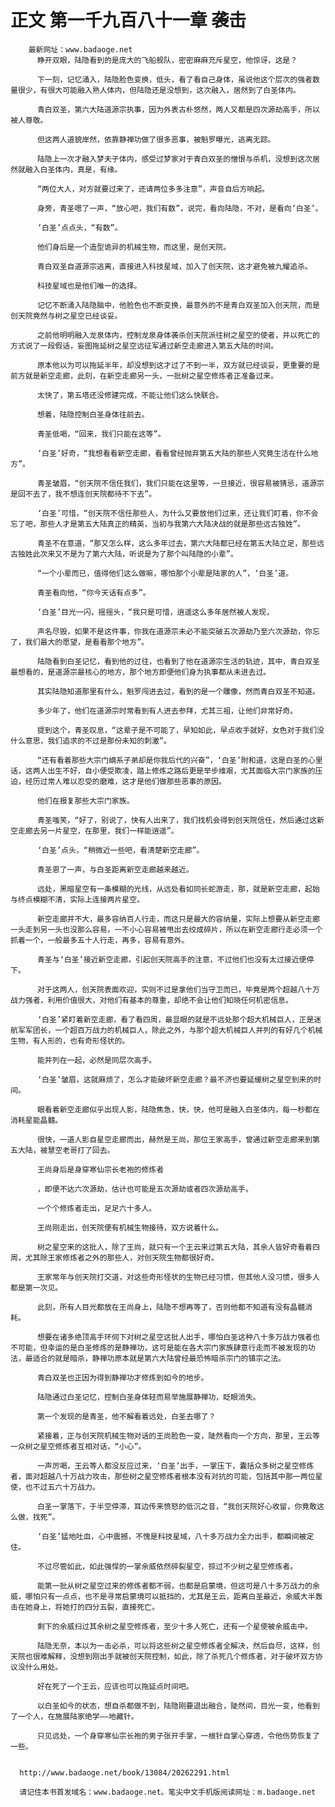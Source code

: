 # 正文 第一千九百八十一章 袭击
        最新网址：www.badaoge.net
          睁开双眼，陆隐看到的是庞大的飞船舰队，密密麻麻充斥星空，他惊讶，这是？
      
          下一刻，记忆涌入，陆隐脸色变换，低头，看了看自己身体，虽说他这个层次的强者数量很少，有很大可能融入熟人体内，但陆隐还是没想到，这次融入，居然到了白圣体内。
      
          青白双圣，第六大陆道源宗执事，因为外表古朴悠然，两人又都是四次源劫高手，所以被人尊敬。
      
          但这两人道貌岸然，依靠静禅功做了很多恶事，被魁罗曝光，逃离无踪。
      
          陆隐上一次才融入梦夫子体内，感受过梦家对于青白双圣的憎恨与杀机，没想到这次居然就融入白圣体内，真是，有缘。
      
          “两位大人，对方就要过来了，还请两位多多注意”，声音自后方响起。
      
          身旁，青圣嗯了一声，“放心吧，我们有数”，说完，看向陆隐，不对，是看向‘白圣’。
      
          ‘白圣’点点头，“有数”。
      
          他们身后是一个造型诡异的机械生物，而这里，是创天院。
      
          青白双圣自道源宗逃离，直接进入科技星域，加入了创天院，这才避免被九耀追杀。
      
          科技星域也是他们唯一的选择。
      
          记忆不断涌入陆隐脑中，他脸色也不断变换，最意外的不是青白双圣加入创天院，而是创天院竟然与树之星空已经谈妥。
      
          之前他明明融入龙泉体内，控制龙泉身体袭杀创天院派往树之星空的使者，并以死亡的方式说了一段假话，妄图拖延树之星空远征军通过新空走廊进入第五大陆的时间。
      
          原本他以为可以拖延半年，却没想到这才过了不到一半，双方就已经谈妥，更重要的是前方就是新空走廊，此刻，在新空走廊另一头，一批树之星空修炼者正准备过来。
      
          太快了，第五塔还没修建完成，不能让他们这么快联合。
      
          想着，陆隐控制白圣身体往前去。
      
          青圣低喝，“回来，我们只能在这等”。
      
          ‘白圣’好奇，“我想看看新空走廊，看看曾经抛弃第五大陆的那些人究竟生活在什么地方”。
      
          青圣皱眉，“创天院不信任我们，我们只能在这里等，一旦接近，很容易被猜忌，道源宗是回不去了，我不想连创天院都待不下去”。
      
          ‘白圣’可惜，“创天院不信任那些人，为什么又要放他们过来，还让我们盯着，你不会忘了吧，那些人才是第五大陆真正的精英，当初与我第六大陆决战的就是那些远古独姓”。
      
          青圣不在意道，“那又怎么样，这么多年过去，第六大陆都已经在第五大陆立足，那些远古独姓此次来又不是为了第六大陆，听说是为了那个叫陆隐的小辈”。
      
          “一个小辈而已，值得他们这么做嘛，哪怕那个小辈是陆家的人”，‘白圣’道。
      
          青圣看向他，“你今天话有点多”。
      
          ‘白圣’目光一闪，摇摇头，“我只是可惜，逍遥这么多年居然被人发现，
      
          声名尽毁，如果不是这件事，你我在道源宗未必不能突破五次源劫乃至六次源劫，你忘了，我们最大的愿望，是看看那个地方”。
      
          陆隐看到白圣记忆，看到他的过往，也看到了他在道源宗生活的轨迹，其中，青白双圣最想看的，是道源宗最核心的地方，那个地方即便他们身为执事都从未进去过。
      
          其实陆隐知道那里有什么，魁罗闯进去过，看到的是一个雕像，然而青白双圣不知道。
      
          多少年了，他们在道源宗时常看到有人进去参拜，尤其三祖，让他们非常好奇。
      
          提到这个，青圣叹息，“这辈子是不可能了，早知如此，早点收手就好，女色对于我们没什么意思，我们追求的不过是那份未知的刺激”。
      
          “还有看着那些大宗门嫡系子弟却是你我后代的兴奋”，‘白圣’附和道，这是白圣的心里话，这两人出生不好，自小便受欺凌，踏上修炼之路后更是举步维艰，尤其面临大宗门家族的压迫，经历过常人难以忍受的磨难，这才是他们做那些恶事的原因。
      
          他们在报复那些大宗门家族。
      
          青圣嗤笑，“好了，别说了，快有人出来了，我们找机会得到创天院信任，然后通过这新空走廊去另一片星空，在那里，我们一样能逍遥”。
      
          ‘白圣’点头，“稍微近一些吧，看清楚新空走廊”。
      
          青圣恩了一声，与白圣距离新空走廊越来越近。
      
          远处，黑暗星空有一条模糊的光线，从远处看如同长蛇游走，那，就是新空走廊，起始与终点模糊不清，实际上连接两片星空。
      
          新空走廊并不大，最多容纳百人行走，而这只是最大的容纳量，实际上想要从新空走廊一头走到另一头也没那么容易，一不小心容易被甩出去绞成碎片，所以在新空走廊行走必须一个抓着一个，一般最多五十人行走，再多，容易有意外。
      
          青圣与‘白圣’接近新空走廊，引起创天院高手的注意，不过他们也没有太过接近便停下。
      
          对于这两人，创天院表面欢迎，实则不过是拿他们当守卫而已，毕竟是两个超越八十万战力强者，利用价值很大，对他们有基本的尊重，却绝不会让他们知晓任何机密信息。
      
          ‘白圣’紧盯着新空走廊，看了看四周，最显眼的就是不远处那个超大机械巨人，正是迷航军军团长，一个超百万战力的机械巨人，除此之外，与那个超大机械巨人并列的有好几个机械生物，有人形的，也有奇形怪状的。
      
          能并列在一起，必然是同层次高手。
      
          ‘白圣’皱眉，这就麻烦了，怎么才能破坏新空走廊？最不济也要延缓树之星空到来的时间。
      
          眼看着新空走廊似乎出现人影，陆隐焦急，快，快，他可是融入白圣体内，每一秒都在消耗星能晶髓。
      
          很快，一道人影自星空走廊而出，赫然是王尚，那位王家高手，曾通过新空走廊来到第五大陆，被慧空老哥打了回去。
      
          王尚身后是身穿寒仙宗长老袍的修炼者
      
          ，即便不达六次源劫，估计也可能是五次源劫或者四次源劫高手。
      
          一个个修炼者走出，足足六十多人。
      
          王尚刚走出，创天院便有机械生物接待，双方说着什么。
      
          树之星空来的这批人，除了王尚，就只有一个王云来过第五大陆，其余人皆好奇看着四周，尤其除王家修炼者之外的那些人，对创天院生物都很好奇。
      
          王家常年与创天院打交道，对这些奇形怪状的生物已经习惯，但其他人没习惯，很多人都是第一次见。
      
          此刻，所有人目光都放在王尚身上，陆隐不想再等了，否则他都不知道有没有晶髓消耗。
      
          想要在诸多绝顶高手环伺下对树之星空这批人出手，哪怕白圣这种八十多万战力强者也不可能，但幸运的是白圣修炼的是静禅功，这可是能在各大宗门家族肆意行走而不被发现的功法，最适合的就是暗杀，静禅功原本就是第六大陆曾经最恐怖暗杀宗门的镇宗之法。
      
          青白双圣也正因为得到静禅功才修炼到如今的地步。
      
          陆隐通过白圣记忆，控制白圣身体轻而易举施展静禅功，眨眼消失。
      
          第一个发现的是青圣，他不解看着远处，白圣去哪了？
      
          紧接着，正与创天院机械生物对话的王尚脸色一变，陡然看向一个方向，那里，王云等一众树之星空修炼者互相对话，“小心”。
      
          一声厉喝，王云等人都没反应过来，‘白圣’出手，一掌压下，囊括众多树之星空修炼者，面对超越八十万战力攻击，那些树之星空修炼者根本没有对抗的可能，包括其中那一两位星使，也不过五六十万战力。
      
          白圣一掌落下，于半空停滞，耳边传来愤怒的低沉之音，“我创天院好心收留，你竟敢这么做，找死”。
      
          ‘白圣’猛地吐血，心中震撼，不愧是科技星域，八十多万战力全力出手，都瞬间被定住。
      
          不过尽管如此，如此强悍的一掌余威依然碎裂星空，掠过不少树之星空修炼者。
      
          能第一批从树之星空过来的修炼者都不弱，也都是启蒙境，但这可是八十多万战力的余威，哪怕只有一点点，也不是寻常启蒙境可以抵挡的，尤其是王云，距离白圣最近，余威大半轰击在她身上，将她打的四分五裂，直接死亡。
      
          剩下的余威扫过其余树之星空修炼者，至少十多人死亡，还有一个星使被余威击中。
      
          陆隐无奈，本以为一击必杀，可以将这些树之星空修炼者全解决，然后自尽，这样，创天院也很难解释，没想到刚出手就被创天院控制，如此，除了杀死几个修炼者，对于破坏双方协议没什么用处。
      
          好在死了一个王云，应该也可以拖延点时间吧。
      
          以白圣如今的状态，想自杀都做不到，陆隐刚要退出融合，陡然间，目光一变，他看到了一个人，在施展陆家绝学——地藏针。
      
          只见远处，一个身穿寒仙宗长袍的男子张开手掌，一根针自掌心穿透，令他伤势恢复了一些。
      
      
      http://www.badaoge.net/book/13084/20262291.html
      
      请记住本书首发域名：www.badaoge.net。笔尖中文手机版阅读网址：m.badaoge.net